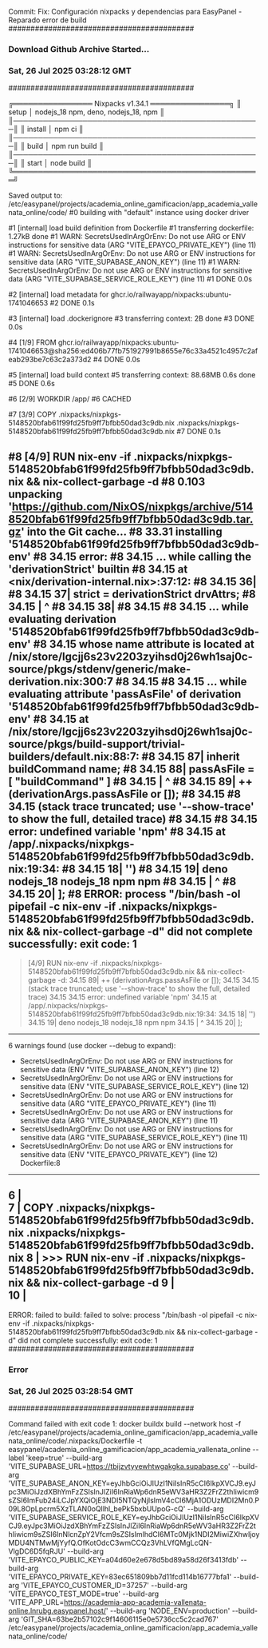 Commit: Fix: Configuración nixpacks y dependencias para EasyPanel - Reparado error de build 
##########################################
### Download Github Archive Started...
### Sat, 26 Jul 2025 03:28:12 GMT
##########################################


╔════════════════ Nixpacks v1.34.1 ════════════════╗
║ setup      │ nodejs_18 npm, deno, nodejs_18, npm ║
║──────────────────────────────────────────────────║
║ install    │ npm ci                              ║
║──────────────────────────────────────────────────║
║ build      │ npm run build                       ║
║──────────────────────────────────────────────────║
║ start      │ node build                          ║
╚══════════════════════════════════════════════════╝


Saved output to:
  /etc/easypanel/projects/academia_online_gamificacion/app_academia_vallenata_online/code/
#0 building with "default" instance using docker driver

#1 [internal] load build definition from Dockerfile
#1 transferring dockerfile: 1.27kB done
#1 WARN: SecretsUsedInArgOrEnv: Do not use ARG or ENV instructions for sensitive data (ARG "VITE_EPAYCO_PRIVATE_KEY") (line 11)
#1 WARN: SecretsUsedInArgOrEnv: Do not use ARG or ENV instructions for sensitive data (ARG "VITE_SUPABASE_ANON_KEY") (line 11)
#1 WARN: SecretsUsedInArgOrEnv: Do not use ARG or ENV instructions for sensitive data (ARG "VITE_SUPABASE_SERVICE_ROLE_KEY") (line 11)
#1 DONE 0.0s

#2 [internal] load metadata for ghcr.io/railwayapp/nixpacks:ubuntu-1741046653
#2 DONE 0.1s

#3 [internal] load .dockerignore
#3 transferring context: 2B done
#3 DONE 0.0s

#4 [1/9] FROM ghcr.io/railwayapp/nixpacks:ubuntu-1741046653@sha256:ed406b77fb751927991b8655e76c33a4521c4957c2afeab293be7c63c2a373d2
#4 DONE 0.0s

#5 [internal] load build context
#5 transferring context: 88.68MB 0.6s done
#5 DONE 0.6s

#6 [2/9] WORKDIR /app/
#6 CACHED

#7 [3/9] COPY .nixpacks/nixpkgs-5148520bfab61f99fd25fb9ff7bfbb50dad3c9db.nix .nixpacks/nixpkgs-5148520bfab61f99fd25fb9ff7bfbb50dad3c9db.nix
#7 DONE 0.1s

#8 [4/9] RUN nix-env -if .nixpacks/nixpkgs-5148520bfab61f99fd25fb9ff7bfbb50dad3c9db.nix && nix-collect-garbage -d
#8 0.103 unpacking 'https://github.com/NixOS/nixpkgs/archive/5148520bfab61f99fd25fb9ff7bfbb50dad3c9db.tar.gz' into the Git cache...
#8 33.31 installing '5148520bfab61f99fd25fb9ff7bfbb50dad3c9db-env'
#8 34.15 error:
#8 34.15        … while calling the 'derivationStrict' builtin
#8 34.15          at <nix/derivation-internal.nix>:37:12:
#8 34.15            36|
#8 34.15            37|   strict = derivationStrict drvAttrs;
#8 34.15              |            ^
#8 34.15            38|
#8 34.15 
#8 34.15        … while evaluating derivation '5148520bfab61f99fd25fb9ff7bfbb50dad3c9db-env'
#8 34.15          whose name attribute is located at /nix/store/lgcjj6s23v2203zyihsd0j26wh1saj0c-source/pkgs/stdenv/generic/make-derivation.nix:300:7
#8 34.15 
#8 34.15        … while evaluating attribute 'passAsFile' of derivation '5148520bfab61f99fd25fb9ff7bfbb50dad3c9db-env'
#8 34.15          at /nix/store/lgcjj6s23v2203zyihsd0j26wh1saj0c-source/pkgs/build-support/trivial-builders/default.nix:88:7:
#8 34.15            87|       inherit buildCommand name;
#8 34.15            88|       passAsFile = [ "buildCommand" ]
#8 34.15              |       ^
#8 34.15            89|         ++ (derivationArgs.passAsFile or []);
#8 34.15 
#8 34.15        (stack trace truncated; use '--show-trace' to show the full, detailed trace)
#8 34.15 
#8 34.15        error: undefined variable 'npm'
#8 34.15        at /app/.nixpacks/nixpkgs-5148520bfab61f99fd25fb9ff7bfbb50dad3c9db.nix:19:34:
#8 34.15            18|         '')
#8 34.15            19|         deno nodejs_18 nodejs_18 npm npm
#8 34.15              |                                  ^
#8 34.15            20|       ];
#8 ERROR: process "/bin/bash -ol pipefail -c nix-env -if .nixpacks/nixpkgs-5148520bfab61f99fd25fb9ff7bfbb50dad3c9db.nix && nix-collect-garbage -d" did not complete successfully: exit code: 1
------
 > [4/9] RUN nix-env -if .nixpacks/nixpkgs-5148520bfab61f99fd25fb9ff7bfbb50dad3c9db.nix && nix-collect-garbage -d:
34.15            89|         ++ (derivationArgs.passAsFile or []);
34.15 
34.15        (stack trace truncated; use '--show-trace' to show the full, detailed trace)
34.15 
34.15        error: undefined variable 'npm'
34.15        at /app/.nixpacks/nixpkgs-5148520bfab61f99fd25fb9ff7bfbb50dad3c9db.nix:19:34:
34.15            18|         '')
34.15            19|         deno nodejs_18 nodejs_18 npm npm
34.15              |                                  ^
34.15            20|       ];
------

 6 warnings found (use docker --debug to expand):
 - SecretsUsedInArgOrEnv: Do not use ARG or ENV instructions for sensitive data (ENV "VITE_SUPABASE_ANON_KEY") (line 12)
 - SecretsUsedInArgOrEnv: Do not use ARG or ENV instructions for sensitive data (ENV "VITE_SUPABASE_SERVICE_ROLE_KEY") (line 12)
 - SecretsUsedInArgOrEnv: Do not use ARG or ENV instructions for sensitive data (ARG "VITE_EPAYCO_PRIVATE_KEY") (line 11)
 - SecretsUsedInArgOrEnv: Do not use ARG or ENV instructions for sensitive data (ARG "VITE_SUPABASE_ANON_KEY") (line 11)
 - SecretsUsedInArgOrEnv: Do not use ARG or ENV instructions for sensitive data (ARG "VITE_SUPABASE_SERVICE_ROLE_KEY") (line 11)
 - SecretsUsedInArgOrEnv: Do not use ARG or ENV instructions for sensitive data (ENV "VITE_EPAYCO_PRIVATE_KEY") (line 12)
Dockerfile:8
--------------------
   6 |     
   7 |     COPY .nixpacks/nixpkgs-5148520bfab61f99fd25fb9ff7bfbb50dad3c9db.nix .nixpacks/nixpkgs-5148520bfab61f99fd25fb9ff7bfbb50dad3c9db.nix
   8 | >>> RUN nix-env -if .nixpacks/nixpkgs-5148520bfab61f99fd25fb9ff7bfbb50dad3c9db.nix && nix-collect-garbage -d
   9 |     
  10 |     
--------------------
ERROR: failed to build: failed to solve: process "/bin/bash -ol pipefail -c nix-env -if .nixpacks/nixpkgs-5148520bfab61f99fd25fb9ff7bfbb50dad3c9db.nix && nix-collect-garbage -d" did not complete successfully: exit code: 1
##########################################
### Error
### Sat, 26 Jul 2025 03:28:54 GMT
##########################################

Command failed with exit code 1: docker buildx build --network host -f /etc/easypanel/projects/academia_online_gamificacion/app_academia_vallenata_online/code/.nixpacks/Dockerfile -t easypanel/academia_online_gamificacion/app_academia_vallenata_online --label 'keep=true' --build-arg 'VITE_SUPABASE_URL=https://tbijzvtyyewhtwgakgka.supabase.co' --build-arg 'VITE_SUPABASE_ANON_KEY=eyJhbGciOiJIUzI1NiIsInR5cCI6IkpXVCJ9.eyJpc3MiOiJzdXBhYmFzZSIsInJlZiI6InRiaWp6dnR5eWV3aHR3Z2FrZ2thIiwicm9sZSI6ImFub24iLCJpYXQiOjE3NDI5NTQyNjIsImV4cCI6MjA1ODUzMDI2Mn0.P09L8OpLpcrm5XzTLAN0oQllhl_bePk5bxbUUpoG-cQ' --build-arg 'VITE_SUPABASE_SERVICE_ROLE_KEY=eyJhbGciOiJIUzI1NiIsInR5cCI6IkpXVCJ9.eyJpc3MiOiJzdXBhYmFzZSIsInJlZiI6InRiaWp6dnR5eWV3aHR3Z2FrZ2thIiwicm9sZSI6InNlcnZpY2Vfcm9sZSIsImlhdCI6MTc0Mjk1NDI2MiwiZXhwIjoyMDU4NTMwMjYyfQ.OfKotOdcC3wmCCQz3VhLVfQMgLcQN-VlgDC6D5fqRJU' --build-arg 'VITE_EPAYCO_PUBLIC_KEY=a04d60e2e678d5bd89a58d26f3413fdb' --build-arg 'VITE_EPAYCO_PRIVATE_KEY=83ec651809bb7d11fcd114b16777bfa1' --build-arg 'VITE_EPAYCO_CUSTOMER_ID=37257' --build-arg 'VITE_EPAYCO_TEST_MODE=true' --build-arg 'VITE_APP_URL=https://academia-app-academia-vallenata-online.lnrubg.easypanel.host/' --build-arg 'NODE_ENV=production' --build-arg 'GIT_SHA=63be2b57102c9f14606115e0e5736cc5c2cad767' /etc/easypanel/projects/academia_online_gamificacion/app_academia_vallenata_online/code/